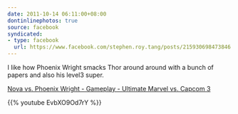 ```yaml
---
date: 2011-10-14 06:11:00+08:00
dontinlinephotos: true
source: facebook
syndicated:
- type: facebook
  url: https://www.facebook.com/stephen.roy.tang/posts/215930698473846
---
```


I like how Phoenix Wright smacks Thor around around with a bunch of papers and also his level3 super.

[Nova vs. Phoenix Wright - Gameplay - Ultimate Marvel vs. Capcom 3](https://www.youtube.com/watch?v=EvbXO9Od7rY)



{{% youtube EvbXO9Od7rY %}}